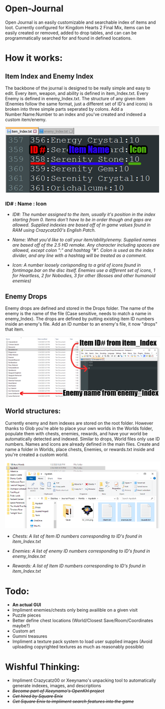 # Open-Journal
Open Journal is an easily customizable and searchable index of items and loot. Currently configured for Kingdom Hearts 2 Final Mix, items can be easily created or removed, added to drop tables, and can can be programmatically searched for and found in defined locations.

# How it works:

## Item Index and Enemy Index
The backbone of the journal is designed to be really simple and easy to edit. Every item, weapon, and ability is defined in item_Index.txt. Every Enemy is defined in enemy_Index.txt. The structure of any given item (Enemies follow the same format, just a different set of ID's and icons) is broken into three simple parts seperated by colons. Add a Number:Name:Number to an index and you've created and indexed a custom item/enemy.

<img src="https://github.com/adamboy7/Open-Journal/blob/master/readme/index.png?raw=true">

### ID# : Name : Icon

* *ID#: The number assigned to the item, usually it's position in the index starting from 0. Items don't have to be in order though and gaps are allowed. Supplied indexies are based off of in game values found in RAM using Crazycatz00's English Patch.*

* *Name: What you'd like to call your item/ability/enemy. Supplied names are based off of the 2.5 HD remake. Any character including spaces are allowed, except colon ":" and hashtag "#". Colon is used as the index divider, and any line with a hashtag will be treated as a comment.*

* *Icon: A number loosely corisponding to a grid of icons found in fontimage.bar on the disc itself. Enemies use a different set of icons, 1 for Heartless, 2 for Nobodies, 3 for other (Bosses and other humanoid enemies)*

## Enemy Drops
Enemy drops are defined and stored in the Drops folder. The name of the enemy is the name of the file (Case sensitive, needs to match a name in enemy_Index). The drops are defined by putting existing item ID numbers inside an enemy's file. Add an ID number to an enemy's file, it now "drops" that item.

<img src="https://github.com/adamboy7/Open-Journal/blob/master/readme/drops.png">

## World structures:
Currently enemy and item indexes are stored on the root folder. However thanks to Glob you're able to place your own worlds in the Worlds folder, populate them with chests, enemies, rewards, and have your world be automatically detected and indexed. Similar to drops, World files only use ID numbers. Names and icons are already defined in the main files. Create and name a folder in Worlds, place chests, Enemies, or rewards.txt inside and you're created a custom world.

<img src= "https://github.com/adamboy7/Open-Journal/blob/master/readme/worlds.png">

* *Chests: A list of Item ID numbers corresponding  to ID's found in item_Index.txt*

* *Enemies: A list of enemy ID numbers corresponding  to ID's found in enemy_Index.txt*

* *Rewards: A list of Item ID numbers corresponding  to ID's found in item_Index.txt*

# Todo:
* **An actual GUI**
* Impliment enemies/chests only being availible on a given visit
* Puzzle pieces
* Better define chest locations (World/Closest Save/Room/Coordinates maybe?)
* Custom art
* Gummi treasures
* Impliment a texture pack system to load user supplied images (Avoid uploading copyrighted textures as much as reasonably possible)

# Wishful Thinking:
* Impliment Crazycatz00 or Xeeynamo's unpacking tool to automatically generate indexes, images, and descriptions
* *~~Become part of Xeeynamo's OpenKH project~~*
* *~~Get hired by Square Enix~~*
* *~~Get Square Enix to impliment search features into the game~~*
